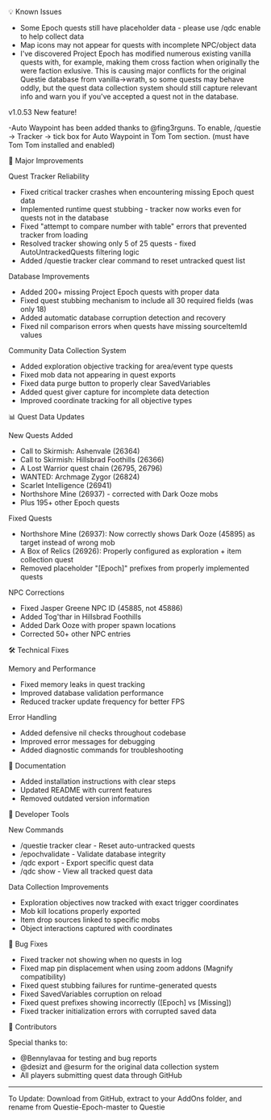  💡 Known Issues

  - Some Epoch quests still have placeholder data - please use /qdc enable to help collect data
  - Map icons may not appear for quests with incomplete NPC/object data
  - I've discovered Project Epoch has modified numerous existing vanilla quests with, for example, making them cross faction when originally the were faction exlusive. This is causing major conflicts for the original Questie database from vanilla->wrath, so some quests may behave oddly, but the quest data collection system should still capture relevant info and warn you if you've accepted a quest not in the database.
  
v1.0.53
New feature!

 -Auto Waypoint has been added thanks to @fing3rguns. To enable, /questie -> Tracker -> tick box for Auto Waypoint in Tom Tom section. (must have Tom Tom installed and enabled)

  🎉 Major Improvements

  Quest Tracker Reliability

  - Fixed critical tracker crashes when encountering missing Epoch quest data
  - Implemented runtime quest stubbing - tracker now works even for quests not in the database
  - Fixed "attempt to compare number with table" errors that prevented tracker from loading
  - Resolved tracker showing only 5 of 25 quests - fixed AutoUntrackedQuests filtering logic
  - Added /questie tracker clear command to reset untracked quest list

  Database Improvements

  - Added 200+ missing Project Epoch quests with proper data
  - Fixed quest stubbing mechanism to include all 30 required fields (was only 18)
  - Added automatic database corruption detection and recovery
  - Fixed nil comparison errors when quests have missing sourceItemId values

  Community Data Collection System

  - Added exploration objective tracking for area/event type quests
  - Fixed mob data not appearing in quest exports
  - Fixed data purge button to properly clear SavedVariables
  - Added quest giver capture for incomplete data detection
  - Improved coordinate tracking for all objective types

  📊 Quest Data Updates

  New Quests Added

  - Call to Skirmish: Ashenvale (26364)
  - Call to Skirmish: Hillsbrad Foothills (26366)
  - A Lost Warrior quest chain (26795, 26796)
  - WANTED: Archmage Zygor (26824)
  - Scarlet Intelligence (26941)
  - Northshore Mine (26937) - corrected with Dark Ooze mobs
  - Plus 195+ other Epoch quests

  Fixed Quests

  - Northshore Mine (26937): Now correctly shows Dark Ooze (45895) as target instead of wrong mob
  - A Box of Relics (26926): Properly configured as exploration + item collection quest
  - Removed placeholder "[Epoch]" prefixes from properly implemented quests

  NPC Corrections

  - Fixed Jasper Greene NPC ID (45885, not 45886)
  - Added Tog'thar in Hillsbrad Foothills
  - Added Dark Ooze with proper spawn locations
  - Corrected 50+ other NPC entries

  🛠️ Technical Fixes

  Memory and Performance

  - Fixed memory leaks in quest tracking
  - Improved database validation performance
  - Reduced tracker update frequency for better FPS

  Error Handling

  - Added defensive nil checks throughout codebase
  - Improved error messages for debugging
  - Added diagnostic commands for troubleshooting

  📝 Documentation

  - Added installation instructions with clear steps
  - Updated README with current features
  - Removed outdated version information

  🔧 Developer Tools

  New Commands

  - /questie tracker clear - Reset auto-untracked quests
  - /epochvalidate - Validate database integrity
  - /qdc export <questId> - Export specific quest data
  - /qdc show - View all tracked quest data

  Data Collection Improvements

  - Exploration objectives now tracked with exact trigger coordinates
  - Mob kill locations properly exported
  - Item drop sources linked to specific mobs
  - Object interactions captured with coordinates

  🐛 Bug Fixes

  - Fixed tracker not showing when no quests in log
  - Fixed map pin displacement when using zoom addons (Magnify compatibility)
  - Fixed quest stubbing failures for runtime-generated quests
  - Fixed SavedVariables corruption on reload
  - Fixed quest prefixes showing incorrectly ([Epoch] vs [Missing])
  - Fixed tracker initialization errors with corrupted saved data


  🙏 Contributors

  Special thanks to:
  - @Bennylavaa for testing and bug reports
  - @desizt and @esurm for the original data collection system
  - All players submitting quest data through GitHub

  ---
  To Update: Download from GitHub, extract to your AddOns folder, and rename from Questie-Epoch-master to Questie
